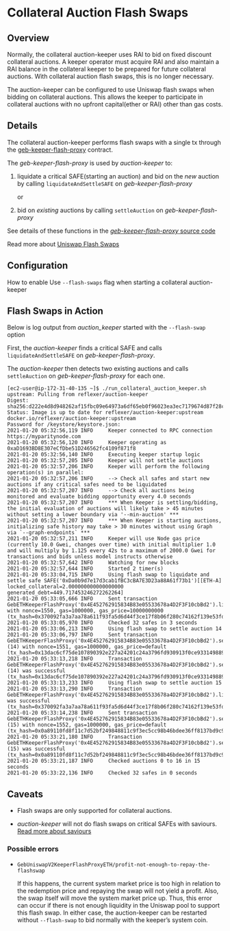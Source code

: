 # Collateral Auction Flash Swaps

## Overview

Normally, the collateral auction-keeper uses RAI to bid on fixed discount collateral auctions. A keeper operator must acquire RAI and also maintain a RAI balance in the collateral keeper to be prepared for future collateral auctions.  With collateral auction flash swaps, this is no longer necessary.

The auction-keeper can be configured to use Uniswap flash swaps when bidding on collateral auctions. This allows the keeper to participate in collateral auctions with no upfront capital(ether or RAI) other than gas costs.  


## Details

The collateral auction-keeper performs flash swaps with a single tx through the [geb-keeper-flash-proxy](https://github.com/reflexer-labs/geb-keeper-flash-proxy) contract.

The _geb-keeper-flash-proxy_ is used by _auction-keeper_ to: 

1) liquidate a critical SAFE(starting an auction) and bid on the *new* auction by calling `liquidateAndSettleSAFE` on _geb-keeper-flash-proxy_

   or

2) bid on *existing* auctions by calling `settleAuction` on _geb-keeper-flash-proxy_




See details of these functions in the [_geb-keeper-flash-proxy_ source code](https://github.com/reflexer-labs/geb-keeper-flash-proxy/blob/master/src/GebUniswapV2KeeperFlashProxyETH.sol)

Read more about [Uniswap Flash Swaps](https://uniswap.org/docs/v2/core-concepts/flash-swaps/)


## Configuration

How to enable
Use `--flash-swaps` flag when starting a collateral auction-keeper



## Flash Swaps in Action

Below is log output from _auction_keeper_ started with the `--flash-swap` option

First, the _auction-keeper_ finds a critical SAFE and calls `liquidateAndSettleSAFE` on _geb-keeper-flash-proxy_.

The _auction-keeper_ then detects two existing auctions and calls `settleAuction` on _geb-keeper-flash-proxy_ for each one.
```
[ec2-user@ip-172-31-40-135 ~]$ ./run_collateral_auction_keeper.sh 
upstream: Pulling from reflexer/auction-keeper
Digest: sha256:d222e4d8d948262af15fbc09e64973a6df65eb0f96023ea3ec7179674d87f28c
Status: Image is up to date for reflexer/auction-keeper:upstream
docker.io/reflexer/auction-keeper:upstream
Password for /keystore/keystore.json: 
2021-01-20 05:32:56,119 INFO     Keeper connected to RPC connection https://myparitynode.com
2021-01-20 05:32:56,120 INFO     Keeper operating as 0xaD1693BD8E307eCfDbe51D246562fc4109f871f8
2021-01-20 05:32:56,140 INFO     Executing keeper startup logic
2021-01-20 05:32:57,205 INFO     Keeper will not settle auctions
2021-01-20 05:32:57,206 INFO     Keeper will perform the following operation(s) in parallel:
2021-01-20 05:32:57,206 INFO     --> Check all safes and start new auctions if any critical safes need to be liquidated
2021-01-20 05:32:57,207 INFO     --> Check all auctions being monitored and evaluate bidding opportunity every 4.0 seconds
2021-01-20 05:32:57,207 INFO     *** When Keeper is settling/bidding, the initial evaluation of auctions will likely take > 45 minutes without setting a lower boundary via '--min-auction' ***
2021-01-20 05:32:57,207 INFO     *** When Keeper is starting auctions, initializing safe history may take > 30 minutes without using Graph via `--graph-endpoints` ***
2021-01-20 05:32:57,211 INFO     Keeper will use Node gas price (currently 10.0 Gwei, changes over time) with initial multiplier 1.0 and will multiply by 1.125 every 42s to a maximum of 2000.0 Gwei for transactions and bids unless model instructs otherwise
2021-01-20 05:32:57,642 INFO     Watching for new blocks
2021-01-20 05:32:57,644 INFO     Started 2 timer(s)
2021-01-20 05:33:04,715 INFO     Using flash swap to liquidate and settle safe SAFE('0xDa0b9d7e17d3cab1fBC3cBA7E3D23a88A61f73b1')[[ETH-A] locked_collateral=2.000000000000000000 generated_debt=449.717453246272262264]
2021-01-20 05:33:05,666 INFO     Sent transaction GebETHKeeperFlashProxy('0x4E452762915834B83e05533678a4D2F3F10cbBd2').liquidateAndSettleSAFE('0xDa0b9d7e17d3cab1fBC3cBA7E3D23a88A61f73b1') with nonce=1550, gas=1000000, gas_price=10000000000 (tx_hash=0x370092fa3a7aa78a611f93fa5d6d44f3ce17f8b06f280c74162f139e53fd2ce7)
2021-01-20 05:33:05,970 INFO     Checked 32 safes in 3 seconds
2021-01-20 05:33:06,213 INFO     Using flash swap to settle auction 14
2021-01-20 05:33:06,797 INFO     Sent transaction GebETHKeeperFlashProxy('0x4E452762915834B83e05533678a4D2F3F10cbBd2').settleAuction(uint256)(14) with nonce=1551, gas=1000000, gas_price=default (tx_hash=0x13dac6cf75de107890392e227a24201c24a3796fd930913f0ce933149889d3ff)
2021-01-20 05:33:13,218 INFO     Transaction GebETHKeeperFlashProxy('0x4E452762915834B83e05533678a4D2F3F10cbBd2').settleAuction(uint256)(14) was successful (tx_hash=0x13dac6cf75de107890392e227a24201c24a3796fd930913f0ce933149889d3ff)
2021-01-20 05:33:13,233 INFO     Using flash swap to settle auction 15
2021-01-20 05:33:13,290 INFO     Transaction GebETHKeeperFlashProxy('0x4E452762915834B83e05533678a4D2F3F10cbBd2').liquidateAndSettleSAFE('0xDa0b9d7e17d3cab1fBC3cBA7E3D23a88A61f73b1') was successful (tx_hash=0x370092fa3a7aa78a611f93fa5d6d44f3ce17f8b06f280c74162f139e53fd2ce7)
2021-01-20 05:33:14,238 INFO     Sent transaction GebETHKeeperFlashProxy('0x4E452762915834B83e05533678a4D2F3F10cbBd2').settleAuction(uint256)(15) with nonce=1552, gas=1000000, gas_price=default (tx_hash=0x0a89110fd8f11c7d52bf249848811c9f3ec5cc98b46bdee36ff8137bd9c99ba6)
2021-01-20 05:33:21,180 INFO     Transaction GebETHKeeperFlashProxy('0x4E452762915834B83e05533678a4D2F3F10cbBd2').settleAuction(uint256)(15) was successful (tx_hash=0x0a89110fd8f11c7d52bf249848811c9f3ec5cc98b46bdee36ff8137bd9c99ba6)
2021-01-20 05:33:21,187 INFO     Checked auctions 0 to 16 in 15 seconds
2021-01-20 05:33:22,136 INFO     Checked 32 safes in 0 seconds
```

## Caveats

* Flash swaps are only supported for collateral auctions.

* _auction-keeper_ will not do flash swaps on critical SAFEs with saviours. [Read more about saviours](https://docs.reflexer.finance/integrations/safe-insurance)
### Possible errors


* `GebUniswapV2KeeperFlashProxyETH/profit-not-enough-to-repay-the-flashswap`


    If this happens, the current system market price is too high in relation to the redemption price and repaying the swap will not yield a profit.  Also, the swap itself will move the system market price up. Thus, this error can occur if there is not enough liquidity in the Uniswap pool to support this flash swap. In either case, the auction-keeper can be restarted without `--flash-swap` to bid normally with the keeper’s system coin. 






